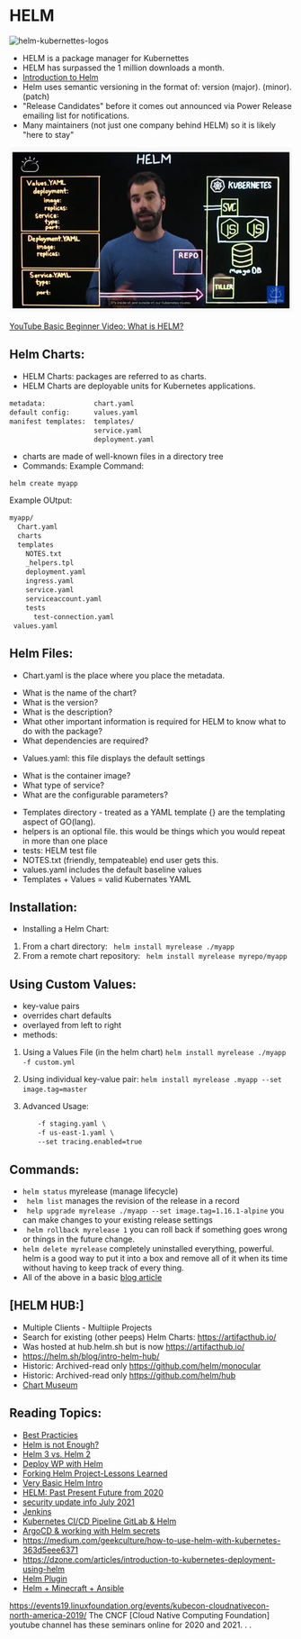 # HELM 
![helm-kubernettes-logos](https://d33wubrfki0l68.cloudfront.net/d9a3dd9398904a13c211c703709d7ad7daaef72f/3f473/images/kubernetes-helm.png)
*  HELM is a package manager for Kubernettes 
*  HELM has surpassed the 1 million downloads a month. 
*  [Introduction to Helm](https://www.youtube.com/watch?v=Zzwq9FmZdsU)
*  Helm uses semantic versioning in the format of: version (major). (minor). (patch) 
*  "Release Candidates" before it comes out announced via Power Release emailing list for notifications. 
*  Many maintainers (not just one company behind HELM) so it is likely "here to stay" 

![video-image](https://github.com/EO4wellness/T-I-L/blob/main/HELM/Images/helm-basic-video-content.jpg)


[YouTube Basic Beginner Video: What is HELM?](https://youtu.be/fy8SHvNZGeE)

## Helm Charts: 
*  HELM Charts: packages are referred to as charts. 
*  HELM Charts are deployable units for Kubernetes applications. 
```
metadata:            chart.yaml 
default config:      values.yaml 
manifest templates:  templates/ 
                     service.yaml 
                     deployment.yaml 
```
* charts are made of well-known files in a directory tree 
* Commands:
Example Command:  
```
helm create myapp
```
Example OUtput: 
```
myapp/
  Chart.yaml 
  charts
  templates
    NOTES.txt
    _helpers.tpl
    deployment.yaml
    ingress.yaml
    service.yaml
    serviceaccount.yaml
    tests
      test-connection.yaml
 values.yaml      
```

## Helm Files: 
* Chart.yaml is the place where you place the metadata. 
- What is the name of the chart?
- What is the version? 
- What is the description? 
- What other important information is required for HELM to know what to do with the package? 
- What dependencies are required? 
* Values.yaml: this file displays the default settings 
- What is the container image? 
- What type of service? 
- What are the configurable parameters? 
* Templates directory - treated as a YAML template 
{} are the templating aspect of GO(lang). 
* helpers is an optional file.  this would be things which you would repeat in more than one place 
* tests: HELM test file 
* NOTES.txt (friendly, tempateable) end user gets this. 
* values.yaml includes the default baseline values 
* Templates + Values = valid Kubernates YAML

## Installation: 
* Installing a Helm Chart: 
1. From a chart directory:
``` helm install myrelease ./myapp```
2. From a remote chart repository: 
``` helm install myrelease myrepo/myapp```

## Using Custom Values: 
* key-value pairs
* overrides chart defaults 
* overlayed from left to right 
* methods: 
 1. Using a Values File (in the helm chart) 
    ``` helm install myrelease ./myapp -f custom.yml ```
    
 2. Using individual key-value pair: 
    ``` helm install myrelease .myapp --set image.tag=master ```
    
 3. Advanced Usage: 
   ``` helm install my release .myapp \
          -f staging.yaml \
          -f us-east-1.yaml \
          --set tracing.enabled=true
```  

## Commands: 
* ```helm status``` myrelease (manage lifecycle) 
* ``` helm list``` manages the revision of the release in a record 
* ``` help upgrade myrelease ./myapp --set image.tag=1.16.1-alpine``` you can make changes to your existing release settings 
* ``` helm rollback myrelease 1``` you can roll back if something goes wrong or things in the future change.  
* ``` helm delete myrelease ``` completely uninstalled everything, powerful. helm is a good way to put it into a box and remove all of it when its time without having to keep track of every thing. 
* All of the above in a basic [blog article](https://www.freecodecamp.org/news/helm-charts-tutorial-the-kubernetes-package-manager-explained/)
    
## [HELM HUB:]
* Multiple Clients - Multiiple Projects 
* Search for existing (other peeps) Helm Charts: https://artifacthub.io/  
* Was hosted at hub.helm.sh but is now https://artifacthub.io/  
* https://helm.sh/blog/intro-helm-hub/
* Historic: Archived-read only https://github.com/helm/monocular 
* Historic: Archived-read only https://github.com/helm/hub 
* [Chart Museum](https://github.com/helm/chartmuseum)


## Reading Topics: 
* [Best Practicies](https://codersociety.com/blog/articles/helm-best-practices)
* [Helm is not Enough?](https://itnext.io/helm-is-not-enough-you-also-need-kustomize-82bae896816e)
* [Helm 3 vs. Helm 2](https://itnext.io/after-using-helm-for-2-years-in-production-now-helm3-38461a2d8047)
* [Deploy WP with Helm](https://dzone.com/articles/deploy-wordpress-on-kubernetes-in-15-minutes-using)
* [Forking Helm Project-Lessons Learned](https://itnext.io/lessons-learned-from-forking-a-helm-project-743ad48112e7)
* [Very Basic Helm Intro](https://enlear.academy/introduction-to-helm-package-manager-628400ab9517)
* [HELM: Past Present Future from 2020](https://www.infoq.com/presentations/helm-4/)
* [security update info July 2021](https://thenewstack.io/upgrade-helm-if-you-dont-want-to-share-your-username-and-password/)
* [Jenkins](https://itnext.io/jenkins-redis-deployment-and-helm-subchart-values-633a3e31541c)
* [Kubernetes CI/CD Pipeline GitLab & Helm](https://nextlinklabs.com/insights/kubernetes-ci-cd-gitlab-with-helm)
* [ArgoCD & working with Helm secrets](https://itnext.io/argocd-a-helm-chart-deployment-and-working-with-helm-secrets-via-aws-kms-96509bfc5eb3)
* https://medium.com/geekculture/how-to-use-helm-with-kubernetes-363d5eee6371
* https://dzone.com/articles/introduction-to-kubernetes-deployment-using-helm
* [Helm Plugin](https://romanlab.hashnode.dev/how-to-build-a-helm-plugin-in-minutes)
* [Helm + Minecraft + Ansible](https://opensource.com/article/20/10/kubernetes-minecraft-ansible)

https://events19.linuxfoundation.org/events/kubecon-cloudnativecon-north-america-2019/
The CNCF [Cloud Native Computing Foundation] youtube channel has these seminars online for 2020 and 2021. . . 
